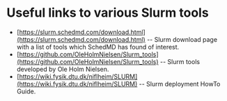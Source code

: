 # Useful links to various Slurm tools

* [https://slurm.schedmd.com/download.html](https://slurm.schedmd.com/download.html) -- Slurm download page with a list of tools which SchedMD has found of interest.
* [https://github.com/OleHolmNielsen/Slurm_tools](https://github.com/OleHolmNielsen/Slurm_tools) -- Slurm tools developed by Ole Holm Nielsen.
* [https://wiki.fysik.dtu.dk/niflheim/SLURM](https://wiki.fysik.dtu.dk/niflheim/SLURM) -- Slurm deployment HowTo Guide.
